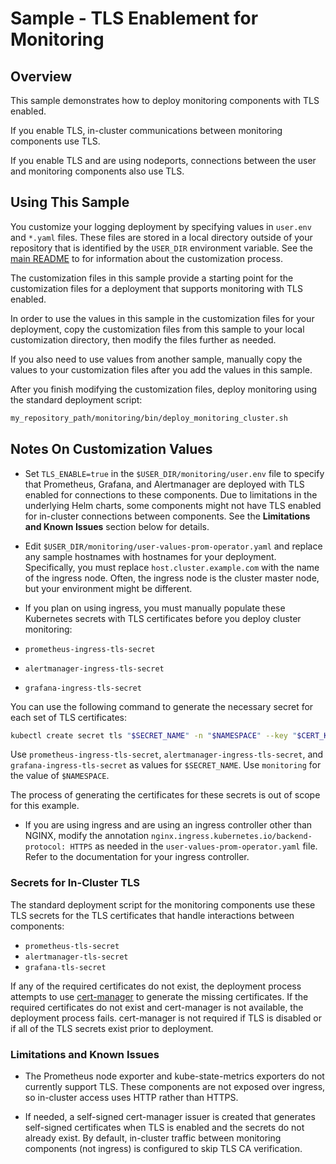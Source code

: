 # Sample - TLS Enablement for Monitoring

## Overview

This sample demonstrates how to deploy monitoring components with TLS enabled.

If you enable TLS, in-cluster communications between monitoring components use TLS. 

If you enable TLS and are using nodeports, connections between the user and monitoring components also use TLS.

## Using This Sample

You customize your logging deployment by specifying values in `user.env` and `*.yaml` files. These files are stored in a local directory outside of your repository that is identified by the `USER_DIR` environment variable. See the 
[main README](../../README.md#customization) to for information about the customization process.

The customization files in this sample provide a starting point for the customization files for a deployment that supports monitoring with TLS enabled. 

In order to use the values in this sample in the customization files for your deployment, copy the customization files from this sample to your local customization directory, then modify the files further as needed.

If you also need to use values from another sample, manually copy the values to your customization files after you add the values in this sample. 

After you finish modifying the customization files, deploy monitoring using the standard deployment script:

```bash
my_repository_path/monitoring/bin/deploy_monitoring_cluster.sh
```

## Notes On Customization Values

* Set `TLS_ENABLE=true` in the `$USER_DIR/monitoring/user.env` file to specify that Prometheus, Grafana, and Alertmanager are deployed with TLS enabled for connections to these components. Due to limitations in the underlying Helm charts, some components might not have TLS enabled for in-cluster connections between components. See the **Limitations and Known Issues** section below for details.

* Edit `$USER_DIR/monitoring/user-values-prom-operator.yaml` and replace
any sample hostnames with hostnames for your deployment. Specifically, you must replace
`host.cluster.example.com` with the name of the ingress node. Often, the ingress node is the cluster master node, but your environment might be different.

* If you plan on using ingress, you must manually populate these Kubernetes secrets with TLS certificates before you deploy cluster monitoring:

* `prometheus-ingress-tls-secret`
* `alertmanager-ingress-tls-secret`
* `grafana-ingress-tls-secret`

You can use the following command to generate the necessary secret for each set of TLS certificates:

```bash
kubectl create secret tls "$SECRET_NAME" -n "$NAMESPACE" --key "$CERT_KEY" --cert "$CERT_FILE"
```

Use `prometheus-ingress-tls-secret`, `alertmanager-ingress-tls-secret`, and `grafana-ingress-tls-secret` as values for `$SECRET_NAME`. Use `monitoring` for the value of `$NAMESPACE`.

The process of generating the certificates for these secrets is out of scope for this example.

* If you are using ingress and are using an ingress controller other than NGINX, modify the annotation 
`nginx.ingress.kubernetes.io/backend-protocol: HTTPS` as needed in the `user-values-prom-operator.yaml` file. Refer to the documentation for your ingress controller. 

### Secrets for In-Cluster TLS

The standard deployment script for the monitoring components use these TLS secrets for the TLS certificates that handle interactions between components:

* `prometheus-tls-secret`
* `alertmanager-tls-secret`
* `grafana-tls-secret`

If any of the required certificates do not exist, the deployment process attempts to use [cert-manager](https://cert-manager.io/) to generate the missing
certificates. If the required certificates do not exist and cert-manager is
not available, the deployment process fails. cert-manager is not required
if TLS is disabled or if all of the TLS secrets exist prior to deployment.

### Limitations and Known Issues

* The Prometheus node exporter and kube-state-metrics exporters do not currently
support TLS. These components are not exposed over ingress, so in-cluster
access uses HTTP rather than HTTPS.

* If needed, a self-signed cert-manager issuer is created that generates
self-signed certificates when TLS is enabled and the secrets do not already
exist. By default, in-cluster traffic between monitoring components
(not ingress) is configured to skip TLS CA verification.
